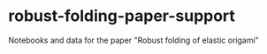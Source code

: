 # robust-folding-paper-support
Notebooks and data for the paper "Robust folding of elastic origami"
